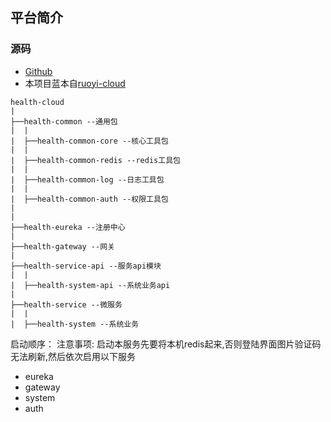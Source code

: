 ## 平台简介

### 源码
- [Github](https://github.com/zhangxqing/health-cloud)
- 本项目蓝本自[ruoyi-cloud](https://gitee.com/y_project/RuoYi)

```
health-cloud
|
├──health-common --通用包
|  |
|  ├──health-common-core --核心工具包
|  |
|  ├──health-common-redis --redis工具包
|  |
|  ├──health-common-log --日志工具包
|  |
|  ├──health-common-auth --权限工具包
|
|
├──health-eureka --注册中心
|
├──health-gateway --网关
|
├──health-service-api --服务api模块
|  |
|  ├──health-system-api --系统业务api
|
├──health-service --微服务
|  |
|  ├──health-system --系统业务

```



启动顺序：
注意事项: 启动本服务先要将本机redis起来,否则登陆界面图片验证码无法刷新,然后依次启用以下服务
- eureka
- gateway
- system
- auth
